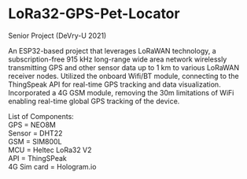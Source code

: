 # LoRa32-GPS-Pet-Locator
Senior Project (DeVry-U 2021)

An ESP32-based project that leverages LoRaWAN technology, a subscription-free 915 kHz long-range wide area network wirelessly transmitting GPS and other sensor data up to 1 km to various LoRaWAN receiver nodes. Utilized the onboard Wifi/BT module, connecting to the ThingSpeak API for real-time GPS tracking and data visualization. Incorporated a 4G GSM module, removing the 30m limitations of WiFi enabling real-time global GPS tracking of the device.

List of Components:\
  GPS = NEO8M\
  Sensor = DHT22\
  GSM = SIM800L\
  MCU = Heltec LoRa32 V2\
  API = ThingSPeak\
  4G Sim card = Hologram.io
